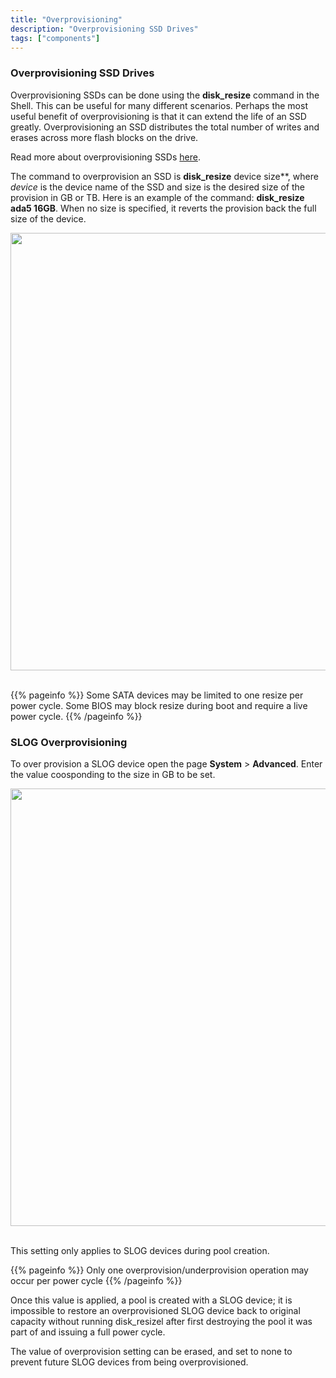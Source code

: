 ```yaml
---
title: "Overprovisioning"
description: "Overprovisioning SSD Drives"
tags: ["components"]
---
```


### Overprovisioning SSD Drives

Overprovisioning SSDs can be done using the **disk_resize** command in the Shell. This can be useful for many different scenarios. Perhaps the most useful benefit of overprovisioning is that it can extend the life of an SSD greatly. Overprovisioning an SSD distributes the total number of writes and erases across more flash blocks on the drive. 

Read more about overprovisioning SSDs [here](https://www.seagate.com/tech-insights/ssd-over-provisioning-benefits-master-ti/).

The command to overprovision an SSD is **disk_resize** device size**, where *device* is the device name of the SSD and size is the desired size of the provision in GB or TB. Here is an example of the command: **disk_resize ada5 16GB**. When no size is specified, it reverts the provision back the full size of the device.

<img src="/images/shell-disk-resize.png" width='700px'>
<br><br>

{{% pageinfo %}}
Some SATA devices may be limited to one resize per power cycle. Some BIOS may block resize during boot and require a live power cycle.
{{% /pageinfo %}}


### SLOG Overprovisioning

To over provision a SLOG device open the page **System** > **Advanced**.
Enter the value coosponding to the size in GB to be set.

<img src="/images/TN-12.0-slog-overprovision.png" width='700px'>
<br><br>

This setting only applies to SLOG devices during pool creation.  

{{% pageinfo %}}
Only one overprovision/underprovision operation may occur per power cycle
{{% /pageinfo %}}

Once this value is applied, a pool is created with a SLOG device; it is impossible to restore an overprovisioned SLOG device back to original capacity without running disk_resizel after first destroying the pool it was part of and issuing a full power cycle.  

The value of overprovision setting can be erased, and set to none to prevent future SLOG devices from being overprovisioned.
